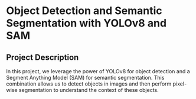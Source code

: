 # Object Detection and Semantic Segmentation with YOLOv8 and SAM



## Project Description

In this project, we leverage the power of YOLOv8 for object detection and a Segment Anything Model (SAM) for semantic segmentation. This combination allows us to detect objects in images and then perform pixel-wise segmentation to understand the context of these objects.
